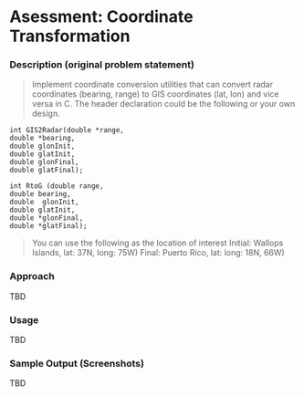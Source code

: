 # Asessment: Coordinate Transformation

### Description (original problem statement)

>  Implement coordinate conversion utilities that
can convert radar coordinates (bearing, range) to GIS coordinates (lat, lon) and vice versa in C. The header declaration could be the following or your own design.


```
int GIS2Radar(double *range,
double *bearing,
double glonInit,
double glatInit,
double glonFinal,
double glatFinal);

int RtoG (double range,
double bearing,
double  glonInit,
double glatInit,
double *glonFinal,
double *glatFinal);
```


> You can use the following as the location of interest
> Initial: Wallops Islands, lat: 37N, long: 75W)
>Final: Puerto Rico, lat: long: 18N, 66W)

### Approach
TBD

### Usage

TBD

### Sample Output (Screenshots)

TBD